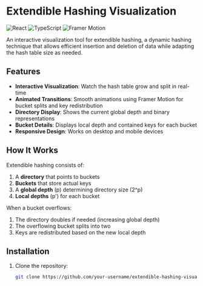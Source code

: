 # Extendible Hashing Visualization

![React](https://img.shields.io/badge/React-20232A?style=for-the-badge&logo=react&logoColor=61DAFB)
![TypeScript](https://img.shields.io/badge/TypeScript-007ACC?style=for-the-badge&logo=typescript&logoColor=white)
![Framer Motion](https://img.shields.io/badge/Framer_Motion-0055FF?style=for-the-badge&logo=framer&logoColor=white)

An interactive visualization tool for extendible hashing, a dynamic hashing technique that allows efficient insertion and deletion of data while adapting the hash table size as needed.

## Features

- **Interactive Visualization**: Watch the hash table grow and split in real-time
- **Animated Transitions**: Smooth animations using Framer Motion for bucket splits and key redistribution
- **Directory Display**: Shows the current global depth and binary representations
- **Bucket Details**: Displays local depth and contained keys for each bucket
- **Responsive Design**: Works on desktop and mobile devices

## How It Works

Extendible hashing consists of:
1. A **directory** that points to buckets
2. **Buckets** that store actual keys
3. A **global depth** (p) determining directory size (2^p)
4. **Local depths** (p') for each bucket

When a bucket overflows:
1. The directory doubles if needed (increasing global depth)
2. The overflowing bucket splits into two
3. Keys are redistributed based on the new local depth

## Installation

1. Clone the repository:
   ```bash
   git clone https://github.com/your-username/extendible-hashing-visualization.git
